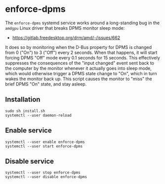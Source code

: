 # enforce-dpms

The `enforce-dpms` systemd service works around a long-standing bug in the `amdgpu` Linux driver that breaks DPMS monitor sleep mode:

  - https://gitlab.freedesktop.org/drm/amd/-/issues/662

It does so by monitoring when the D-Bus property for DPMS is changed from 0 ("On") to 3 ("Off") every 2 seconds. When that happens, it will start forcing DPMS "Off" mode every 0.1 seconds for 15 seconds. This effectively suppresses the consequences of the "input changed" event sent back to the computer by the monitor whenever it actually goes into sleep mode, which would otherwise trigger a DPMS state change to "On", which in turn wakes the monitor back up. This script causes the monitor to "miss" the brief DPMS "On" state, and stay asleep.

## Installation

```
sudo sh install.sh
systemctl --user daemon-reload
```

## Enable service

```
systemctl --user enable enforce-dpms
systemctl --user start enforce-dpms
```

## Disable service

```
systemctl --user stop enforce-dpms
systemctl --user disable enforce-dpms
```
